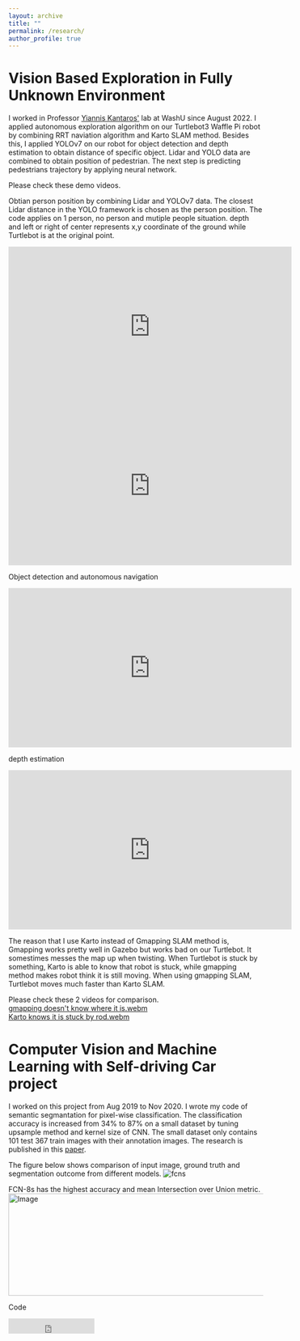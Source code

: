```yaml
---
layout: archive
title: ""
permalink: /research/
author_profile: true
---
```

Vision Based Exploration in Fully Unknown Environment
=======
I worked in Professor [Yiannis Kantaros'](https://engineering.wustl.edu/faculty/Yiannis-Kantaros.html) lab at WashU since August 2022. I applied autonomous exploration algorithm on our Turtlebot3 Waffle Pi robot by combining RRT naviation algorithm and Karto SLAM method. Besides this, I applied YOLOv7 on our robot for object detection and depth estimation to obtain distance of specific object. Lidar and YOLO data are combined to obtain position of pedestrian. The next step is predicting pedestrians trajectory by applying neural network.

Please check these demo videos. 

Obtian person position by combining Lidar and YOLOv7 data. The closest Lidar distance in the YOLO framework is chosen as the person position. The code applies on 1 person, no person and mutiple people situation. depth and left or right of center represents x,y coordinate of the ground while Turtlebot is at the original point. 

<iframe width="560" height="315" src="https://www.youtube.com/embed/b3ARYUWHeLk" title="YouTube video player" frameborder="0" allow="accelerometer; autoplay; clipboard-write; encrypted-media; gyroscope; picture-in-picture; web-share" allowfullscreen></iframe>

<iframe width="560" height="315" src="https://www.youtube.com/embed/65siHMfaQLA" title="YouTube video player" frameborder="0" allow="accelerometer; autoplay; clipboard-write; encrypted-media; gyroscope; picture-in-picture; web-share" allowfullscreen></iframe>

Object detection and autonomous navigation 
<iframe width="560" height="315" src="https://www.youtube.com/embed/ICd1tCqf2rU" title="YouTube video player" frameborder="0" allow="accelerometer; autoplay; clipboard-write; encrypted-media; gyroscope; picture-in-picture; web-share" allowfullscreen></iframe>

depth estimation
<iframe width="560" height="315" src="https://www.youtube.com/embed/qh8bAIE5-mA" title="YouTube video player" frameborder="0" allow="accelerometer; autoplay; clipboard-write; encrypted-media; gyroscope; picture-in-picture; web-share" allowfullscreen></iframe>

The reason that I use Karto instead of Gmapping SLAM method is, Gmapping works pretty well in Gazebo but works bad on our Turtlebot. It somestimes messes the map up when twisting. When Turtlebot is stuck by something, Karto is able to know that robot is stuck, while gmapping method makes robot think it is still moving. When using gmapping SLAM, Turtlebot moves much faster than Karto SLAM.

Please check these 2 videos for comparison.<br />
[gmapping doesn't know where it is.webm](https://user-images.githubusercontent.com/71891452/223967531-422d316b-fa48-4b53-9962-19c2dc2c1ff9.webm)<br />
[Karto knows it is stuck by rod.webm](https://user-images.githubusercontent.com/71891452/223967493-efaf9b33-272e-4548-944c-458d2825d1d1.webm)

Computer Vision and Machine Learning with Self-driving Car project
======
I worked on this project from Aug 2019 to Nov 2020. I wrote my code of semantic segmantation for pixel-wise classification. The classification accuracy is increased from 34% to 87% on a small dataset by tuning upsample method and kernel size of CNN. The small dataset only contains 101 test 367 train images with their annotation images. The research is published in this [paper](https://tianyouhu.github.io/files/publication1.pdf).

The figure below shows comparison of input image, ground truth and segmentation outcome from different models. 
![fcns](https://user-images.githubusercontent.com/71891452/223976395-2404956a-4e4e-4d95-be64-5ff47cd8382b.png)

FCN-8s has the highest accuracy and mean Intersection over Union metric.
<img src="https://user-images.githubusercontent.com/71891452/223977059-32441257-9ecc-4ea7-858d-20876facb5e7.png" alt="Image" height="202" width="509">

Code

<iframe src="https://ghbtns.com/github-btn.html?user=TianyouHu&repo=models-in-paper&type=star&count=false&size=large" frameborder="0" scrolling="0" width="170" height="30" title="GitHub"></iframe>



